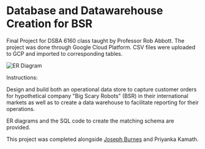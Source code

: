 # Database and Datawarehouse Creation for BSR
Final Project for DSBA 6160 class taught by Professor Rob Abbott. The project was done through Google Cloud Platform. CSV files were uploaded to GCP and imported to corresponding tables.

![ER Diagram](https://github.com/[hrgrafton92]/[DB_and_DW_Design]/blob/main/bsr_dw%20er%20diagram.png)

Instructions:

Design and build both an operational data store to capture customer orders for hypothetical company "Big Scary Robots" (BSR) in their international markets as well as to create a data warehouse to facilitate reporting for their operations.

ER diagrams and the SQL code to create the matching schema are provided.

This project was completed alongside [Joseph Burnes](https://github.com/joeburns91) and Priyanka Kamath.
